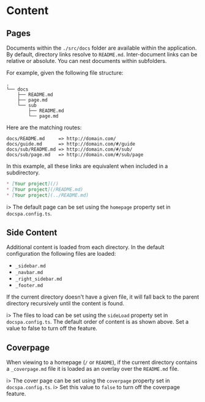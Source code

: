 # Content

## Pages

Documents within the `./src/docs` folder are available within the application. By default, directory links resolve to `README.md`.  Inter-document links can be relative or absolute. You can nest documents within subfolders.

For example, given the following file structure:

```
.
└── docs
    ├── README.md
    ├── page.md
    └── sub
        ├── README.md
        └── page.md
```

Here are the matching routes:

```
docs/README.md     => http://domain.com/
docs/guide.md      => http://domain.com/#/guide
docs/sub/README.md => http://domain.com/#/sub/
docs/sub/page.md   => http://domain.com/#/sub/page
```

In this example, all these links are equivalent when included in a subdirectory.

```markdown
* [Your project](/)
* [Your project](/README.md)
* [Your project](../README.md)
```

i> The default page can be set using the `homepage` property set in `docspa.config.ts`.

## Side Content

Additional content is loaded from each directory. In the default configuration the following files are loaded:

- `_sidebar.md`
- `_navbar.md`
- `_right_sidebar.md`
- `_footer.md`

If the current directory doesn't have a given file, it will fall back to the parent directory recursively until the content is found.

i> The files to load can be set using the `sideLoad` property set in `docspa.config.ts`.  The default order of content is as shown above. Set a value to false to turn off the feature.

## Coverpage

When viewing to a homepage (`/` or `README`), if the current directory contains a `_coverpage.md` file it is loaded as an overlay over the `README.md` file.

i> The cover page can be set using the `coverpage` property set in `docspa.config.ts`.
i> Set this value to `false` to turn off the coverpage feature.
